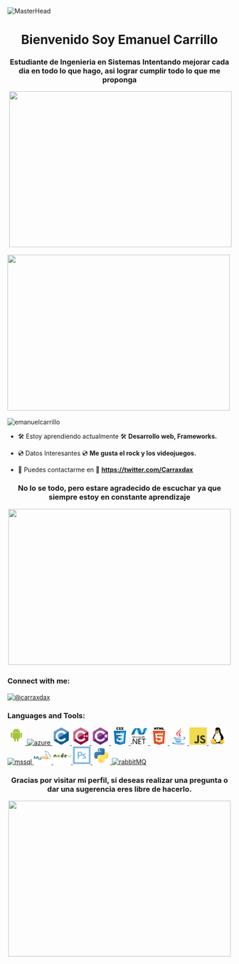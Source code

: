 ![MasterHead](https://giffiles.alphacoders.com/132/13273.gif)
<h1 align="center">Bienvenido Soy Emanuel Carrillo</h1>
<h3 align="center">Estudiante de Ingenieria en Sistemas Intentando mejorar cada dia en todo lo que hago, asi lograr cumplir todo lo que me proponga</h3> 
<p align="right">
  <img width="500" height="350" src="https://cdn.wallpapersafari.com/13/14/wGflab.jpg">
</p>
<p align="left">
  <img width="500" height="350" src="https://images8.alphacoders.com/115/1156488.png">
</p>


<p align="left"> <img src="https://komarev.com/ghpvc/?username=emanuelcarrillo&label=Profile%20views&color=0e75b6&style=flat" alt="emanuelcarrillo" /> </p>

- 🛠️ Estoy aprendiendo actualmente 🛠️ **Desarrollo web, Frameworks.**

- 💿 Datos Interesantes 💿 **Me gusta el rock y los videojuegos.**

- 📨 Puedes contactarme en 📨 **https://twitter.com/Carraxdax**


<h3 align="center">No lo se todo, pero estare agradecido de escuchar ya que siempre estoy en constante aprendizaje</h3> 
<p align="center">
  <img width="500" height="350" src="https://cdn.bizneo.com/blog/wp-content/uploads/2019/08/Learning-Management-System-810x455.jpeg">
</p>


<h3 align="left">Connect with me:</h3>
<p align="left">
<a href="https://twitter.com/@carraxdax" target="blank"><img align="center" src="https://raw.githubusercontent.com/rahuldkjain/github-profile-readme-generator/master/src/images/icons/Social/twitter.svg" alt="@carraxdax" height="30" width="40" /></a>
</p>

<h3 align="left">Languages and Tools:</h3>
<p align="left"> <a href="https://developer.android.com" target="_blank" rel="noreferrer"> <img src="https://raw.githubusercontent.com/devicons/devicon/master/icons/android/android-original-wordmark.svg" alt="android" width="40" height="40"/> </a> <a href="https://azure.microsoft.com/en-in/" target="_blank" rel="noreferrer"> <img src="https://www.vectorlogo.zone/logos/microsoft_azure/microsoft_azure-icon.svg" alt="azure" width="40" height="40"/> </a> <a href="https://www.cprogramming.com/" target="_blank" rel="noreferrer"> <img src="https://raw.githubusercontent.com/devicons/devicon/master/icons/c/c-original.svg" alt="c" width="40" height="40"/> </a> <a href="https://www.w3schools.com/cpp/" target="_blank" rel="noreferrer"> <img src="https://raw.githubusercontent.com/devicons/devicon/master/icons/cplusplus/cplusplus-original.svg" alt="cplusplus" width="40" height="40"/> </a> <a href="https://www.w3schools.com/cs/" target="_blank" rel="noreferrer"> <img src="https://raw.githubusercontent.com/devicons/devicon/master/icons/csharp/csharp-original.svg" alt="csharp" width="40" height="40"/> </a> <a href="https://www.w3schools.com/css/" target="_blank" rel="noreferrer"> <img src="https://raw.githubusercontent.com/devicons/devicon/master/icons/css3/css3-original-wordmark.svg" alt="css3" width="40" height="40"/> </a> <a href="https://dotnet.microsoft.com/" target="_blank" rel="noreferrer"> <img src="https://raw.githubusercontent.com/devicons/devicon/master/icons/dot-net/dot-net-original-wordmark.svg" alt="dotnet" width="40" height="40"/> </a> <a href="https://www.w3.org/html/" target="_blank" rel="noreferrer"> <img src="https://raw.githubusercontent.com/devicons/devicon/master/icons/html5/html5-original-wordmark.svg" alt="html5" width="40" height="40"/> </a> <a href="https://www.java.com" target="_blank" rel="noreferrer"> <img src="https://raw.githubusercontent.com/devicons/devicon/master/icons/java/java-original.svg" alt="java" width="40" height="40"/> </a> <a href="https://developer.mozilla.org/en-US/docs/Web/JavaScript" target="_blank" rel="noreferrer"> <img src="https://raw.githubusercontent.com/devicons/devicon/master/icons/javascript/javascript-original.svg" alt="javascript" width="40" height="40"/> </a> <a href="https://www.linux.org/" target="_blank" rel="noreferrer"> <img src="https://raw.githubusercontent.com/devicons/devicon/master/icons/linux/linux-original.svg" alt="linux" width="40" height="40"/> </a> <a href="https://www.microsoft.com/en-us/sql-server" target="_blank" rel="noreferrer"> <img src="https://www.svgrepo.com/show/303229/microsoft-sql-server-logo.svg" alt="mssql" width="40" height="40"/> </a> <a href="https://www.mysql.com/" target="_blank" rel="noreferrer"> <img src="https://raw.githubusercontent.com/devicons/devicon/master/icons/mysql/mysql-original-wordmark.svg" alt="mysql" width="40" height="40"/> </a> <a href="https://nodejs.org" target="_blank" rel="noreferrer"> <img src="https://raw.githubusercontent.com/devicons/devicon/master/icons/nodejs/nodejs-original-wordmark.svg" alt="nodejs" width="40" height="40"/> </a> <a href="https://www.photoshop.com/en" target="_blank" rel="noreferrer"> <img src="https://raw.githubusercontent.com/devicons/devicon/master/icons/photoshop/photoshop-line.svg" alt="photoshop" width="40" height="40"/> </a> <a href="https://www.python.org" target="_blank" rel="noreferrer"> <img src="https://raw.githubusercontent.com/devicons/devicon/master/icons/python/python-original.svg" alt="python" width="40" height="40"/> </a> <a href="https://www.rabbitmq.com" target="_blank" rel="noreferrer"> <img src="https://www.vectorlogo.zone/logos/rabbitmq/rabbitmq-icon.svg" alt="rabbitMQ" width="40" height="40"/> </a> </p>

<h3 align="center">Gracias por visitar mi perfil, si deseas realizar una pregunta o dar una sugerencia eres libre de hacerlo. </h3> 
<p align="center">
  <img width="500" height="350" src="https://static.wikia.nocookie.net/33af4bf8-2534-42f4-8f35-42d91c9a02eb/scale-to-width/755">
</p>
